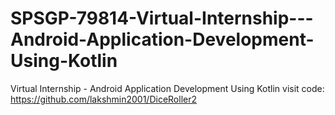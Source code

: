 # SPSGP-79814-Virtual-Internship---Android-Application-Development-Using-Kotlin
Virtual Internship - Android Application Development Using Kotlin
visit code: https://github.com/lakshmin2001/DiceRoller2
